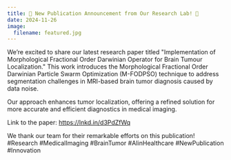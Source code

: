 ```yaml
---
title: 🌟 New Publication Announcement from Our Research Lab! 🌟
date: 2024-11-26
image:
  filename: featured.jpg
---
```


We’re excited to share our latest research paper titled "Implementation of Morphological Fractional Order Darwinian Operator for Brain Tumour Localization." This work introduces the Morphological Fractional Order Darwinian Particle Swarm Optimization (M-FODPSO) technique to address segmentation challenges in MRI-based brain tumor diagnosis caused by data noise.

<!--more-->

Our approach enhances tumor localization, offering a refined solution for more accurate and efficient diagnostics in medical imaging.

Link to the paper: https://lnkd.in/d3PdZfWq

We thank our team for their remarkable efforts on this publication!
#Research #MedicalImaging #BrainTumor #AIinHealthcare #NewPublication #Innovation
